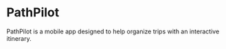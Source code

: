 # PathPilot
PathPilot is a mobile app designed to help organize trips with an interactive itinerary.
